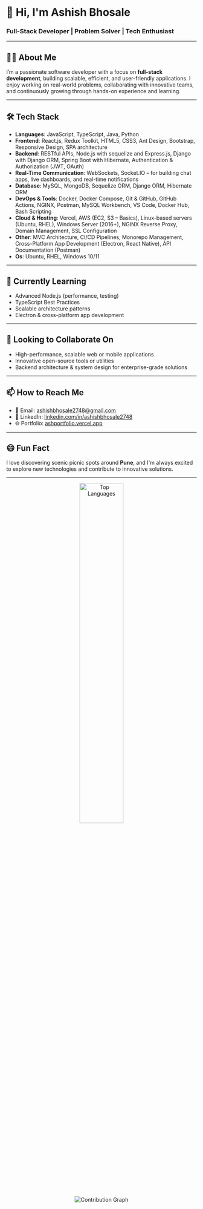 # 👋 Hi, I'm Ashish Bhosale

### Full-Stack Developer | Problem Solver | Tech Enthusiast

---

## 👨‍💻 About Me

I’m a passionate software developer with a focus on **full-stack development**, building scalable, efficient, and user-friendly applications. I enjoy working on real-world problems, collaborating with innovative teams, and continuously growing through hands-on experience and learning.

---

## 🛠️ Tech Stack

- **Languages**: JavaScript, TypeScript, Java, Python
- **Frontend**: React.js, Redux Toolkit, HTML5, CSS3, Ant Design, Bootstrap, Responsive Design, SPA architecture
- **Backend**: RESTful APIs, Node.js with sequelize and Express.js, Django with Django ORM, Spring Boot with Hibernate, Authentication & Authorization (JWT, OAuth)
- **Real-Time Communication**: WebSockets, Socket.IO – for building chat apps, live dashboards, and real-time notifications
- **Database**: MySQL, MongoDB, Sequelize ORM, Django ORM, Hibernate ORM
- **DevOps & Tools**: Docker, Docker Compose, Git & GitHub, GitHub Actions, NGINX, Postman, MySQL Workbench, VS Code, Docker Hub, Bash Scripting
- **Cloud & Hosting**: Vercel, AWS (EC2, S3 – Basics), Linux-based servers (Ubuntu, RHEL), Windows Server (2016+), NGINX Reverse Proxy, Domain Management, SSL Configuration
- **Other**: MVC Architecture, CI/CD Pipelines, Monorepo Management, Cross-Platform App Development (Electron, React Native), API Documentation (Postman)
- **Os**: Ubuntu, RHEL, Windows 10/11

---

## 🌱 Currently Learning

- Advanced Node.js (performance, testing)
- TypeScript Best Practices
- Scalable architecture patterns
- Electron & cross-platform app development

---

## 💼 Looking to Collaborate On

- High-performance, scalable web or mobile applications
- Innovative open-source tools or utilities
- Backend architecture & system design for enterprise-grade solutions

---

## 📫 How to Reach Me

- 📧 Email: [ashishbhosale2748@gmail.com](mailto:ashishbhosale2748@gmail.com)
- 💼 LinkedIn: [linkedin.com/in/ashishbhosale2748](https://www.linkedin.com/in/ashishbhosale2748/)
- 🌐 Portfolio: [ashportfolio.vercel.app](https://ashportfolio-ashish-bhosales-projects.vercel.app/)

---


## 😄 Fun Fact

I love discovering scenic picnic spots around **Pune**, and I'm always excited to explore new technologies and contribute to innovative solutions.

---
<!-- GitHub Stats -->
<p align="center">
  <img src="https://github-readme-stats.vercel.app/api/top-langs/?username=Ashish-11-06&layout=compact&theme=radical" alt="Top Languages" width="48%" />
</p>

<!-- GitHub Contribution Graph -->
<p align="center">
  <img src="https://github-readme-activity-graph.vercel.app/graph?username=Ashish-11-06&theme=react&area=true&hide_border=true" alt="Contribution Graph" />
</p>



